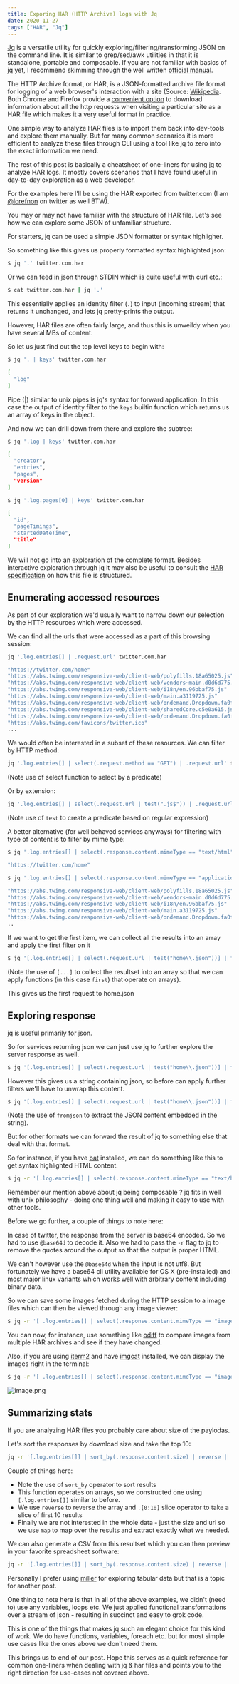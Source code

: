 ```yaml
---
title: Exporing HAR (HTTP Archive) logs with Jq
date: 2020-11-27
tags: ["HAR", "Jq"]
---
```


[Jq](https://stedolan.github.io/jq/) is a versatile utility for quickly exploring/filtering/transforming JSON on the command line. It is similar to grep/sed/awk utilities in that it is standalone, portable and composable. If you are not familiar with basics of jq yet, I recommend skimming through the well written [official manual](https://stedolan.github.io/jq/manual).

The HTTP Archive format, or HAR, is a JSON-formatted archive file format for logging of a web browser's interaction with a site (Source: [Wikipedia](https://en.wikipedia.org/wiki/HAR_(file_format)). Both Chrome and Firefox provide a [convenient option](https://knowledge.vidyard.com/hc/en-us/articles/360009996213-Download-a-HAR-file-from-your-browser) to download information about all the http requests when visiting a particular site as a HAR file which makes it a very useful format in practice.

One simple way to analyze HAR files is to import them back into dev-tools and explore them manually. But for many common scenarios it is more efficient to analyze these files through CLI using a tool like jq to zero into the exact information we need.

The rest of this post is basically a cheatsheet of one-liners for using jq to analyze HAR logs. It mostly covers scenarios that I have found useful in day-to-day exploration as a web developer.

For the examples here I'll be using the HAR exported from twitter.com (I am [@lorefnon](https://twitter.com/lorefnon) on twitter as well BTW).

You may or may not have familiar with the structure of HAR file. Let's see how we can explore some JSON of unfamiliar structure.

For starters, jq can be used a simple JSON formatter or syntax highligher.

So something like this gives us properly formatted syntax highlighted json:

```sh
$ jq '.' twitter.com.har
```

Or we can feed in json through STDIN which is quite useful with curl etc.:

```sh
$ cat twitter.com.har | jq '.'
```

This essentially applies an identity filter (`.`) to input (incoming stream) that returns it unchanged, and lets jq pretty-prints the output.

However, HAR files are often fairly large, and thus this is unweildy when you have several MBs of content.

So let us just find out the top level keys to begin with:

```sh
$ jq '. | keys' twitter.com.har

[
  "log"
]
```

Pipe (|) similar to unix pipes is jq's syntax for forward application. In this case the output of identity filter to the `keys` builtin function which returns us an array of keys in the object.

And now we can drill down from there and explore the subtree:

```sh
$ jq '.log | keys' twitter.com.har

[
  "creator",
  "entries",
  "pages",
  "version"
]
```

```sh
$ jq '.log.pages[0] | keys' twitter.com.har

[
  "id",
  "pageTimings",
  "startedDateTime",
  "title"
]
```

We will not go into an exploration of the complete format. Besides interactive exploration through jq it may also be useful to consult the [HAR specification](http://www.softwareishard.com/blog/har-12-spec/) on how this file is structured.

## Enumerating accessed resources

As part of our exploration we'd usually want to narrow down our selection by the HTTP resources which were accessed.

We can find all the urls that were accessed as a part of this browsing session:

```sh
jq '.log.entries[] | .request.url' twitter.com.har

"https://twitter.com/home"
"https://abs.twimg.com/responsive-web/client-web/polyfills.18a65025.js"
"https://abs.twimg.com/responsive-web/client-web/vendors~main.d0d6d775.js"
"https://abs.twimg.com/responsive-web/client-web/i18n/en.96bbaf75.js"
"https://abs.twimg.com/responsive-web/client-web/main.a3119725.js"
"https://abs.twimg.com/responsive-web/client-web/ondemand.Dropdown.fa0fef85.js"
"https://abs.twimg.com/responsive-web/client-web/sharedCore.c5e0a615.js"
"https://abs.twimg.com/responsive-web/client-web/ondemand.Dropdown.fa0fef85.js"
"https://abs.twimg.com/favicons/twitter.ico"
...
```

We would often be interested in a subset of these resources. We can filter by HTTP method:

```sh
jq '.log.entries[] | select(.request.method == "GET") | .request.url' twitter.com.har
```

(Note use of select function to select by a predicate)

Or by extension:

```sh
jq '.log.entries[] | select(.request.url | test(".js$")) | .request.url' twitter.com.har
```

(Note use of `test` to create a predicate based on regular expression)

A better alternative (for well behaved services anyways) for filtering with type of content is to filter by mime type:

```sh
$ jq '.log.entries[] | select(.response.content.mimeType == "text/html") | .request.url' twitter.com.har

"https://twitter.com/home"

$ jq '.log.entries[] | select(.response.content.mimeType == "application/javascript") | .request.url' twitter.com.har

"https://abs.twimg.com/responsive-web/client-web/polyfills.18a65025.js"
"https://abs.twimg.com/responsive-web/client-web/vendors~main.d0d6d775.js"
"https://abs.twimg.com/responsive-web/client-web/i18n/en.96bbaf75.js"
"https://abs.twimg.com/responsive-web/client-web/main.a3119725.js"
"https://abs.twimg.com/responsive-web/client-web/ondemand.Dropdown.fa0fef85.js"
..
```

If we want to get the first item, we can collect all the results into an array and apply the first filter on it

```sh
$ jq '[.log.entries[] | select(.request.url | test("home\\.json"))] | first' twitter.com.har  | less
```

(Note the use of `[...]` to collect the resultset into an array so that we can apply functions (in this case `first`) that operate on arrays).

This gives us the first request to home.json

## Exploring response

jq is useful primarily for json.

So for services returning json we can just use jq to further explore the server response as well.

```sh
$ jq '[.log.entries[] | select(.request.url | test("home\\.json"))] | first | .response.content.text' twitter.com.har
```

However this gives us a string containing json, so before can apply further filters we'll have to unwrap this content.

```sh
$ jq '[.log.entries[] | select(.request.url | test("home\\.json"))] | first | .response.content.text | fromjson | .' twitter.com.har
```

(Note the use of `fromjson` to extract the JSON content embedded in the string).

But for other formats we can forward the result of jq to something else that deal with that format.

So for instance, if you have [bat](https://github.com/sharkdp/bat) installed, we can do something like this to get syntax highlighted HTML content.

```sh
$ jq -r '[.log.entries[] | select(.response.content.mimeType == "text/html") ] | first | .response.content.text | @base64d' twitter.com.har  | bat
```

Remember our mention above about jq being composable ? jq fits in well with unix philosophy - doing one thing well and making it easy to use with other tools.

Before we go further, a couple of things to note here:

In case of twitter, the response from the server is base64 encoded. So we had to use `@base64d` to decode it. Also we had to pass the `-r` flag to jq to remove the quotes around the output so that the output is proper HTML.

We can't however use the `@base64d` when the input is not utf8. But fortunately we have a base64 cli utility available for OS X (pre-installed) and most major linux variants which works well with arbitrary content including binary data.

So we can save some images fetched during the HTTP session to a image files which can then be viewed through any image viewer:

```sh
$ jq -r '[ .log.entries[] | select(.response.content.mimeType == "image/png") ] | first | .response.content.text' twitter.com.har | base64 --decode > file.png
```

You can now, for instance, use something like [odiff](https://github.com/dmtrKovalenko/odiff) to compare images from multiple HAR archives and see if they have changed.

Also, if you are using [iterm2](https://iterm2.com/) and have [imgcat](https://iterm2.com/documentation-images.html) installed, we can display the images right in the terminal:

```sh
$ jq -r '[ .log.entries[] | select(.response.content.mimeType == "image/png") ] | first | .response.content.text' twitter.com.har | base64 --decode | imgcat
```


![image.png](/images/Uw4uhn_mK.png)

## Summarizing stats

If you are analyzing HAR files you probably care about size of the paylodas.

Let's sort the responses by download size and take the top 10:

```sh
jq -r '[.log.entries[]] | sort_by(.response.content.size) | reverse | .[0:10] | map([.request.url, .response.content.size])' twitter.com.har
```

Couple of things here:

- Note the use of `sort_by` operator to sort results
- This function operates on arrays, so we constructed one using `[.log.entries[]]` similar to before.
- We use `reverse` to reverse the array and `.[0:10]` slice operator to take a slice of first 10 results
- Finally we are not interested in the whole data - just the size and url so we use `map` to map over the results and extract exactly what we needed.

We can also generate a CSV from this resultset which you can then preview in your favorite spreadsheet software:

```sh
jq -r '[.log.entries[]] | sort_by(.response.content.size) | reverse | .[0:10] | map([.request.url, .response.content.size]) | ["url", "size"],  .[] | @csv' twitter.com.har
```

Personally I prefer using [miller](https://github.com/johnkerl/miller) for exploring tabular data but that is a topic for another post.

One thing to note here is that in all of the above examples, we didn't (need to) use any variables, loops etc. We just applied functional transformations over a stream of json - resulting in succinct and easy to grok code.

This is one of the things that makes jq such an elegant choice for this kind of work. We do have functions, variables, foreach etc. but for most simple use cases like the ones above we don't need them.

This brings us to end of our post. Hope this serves as a quick reference for common one-liners when dealing with jq & har files and points you to the right direction for use-cases not covered above.
